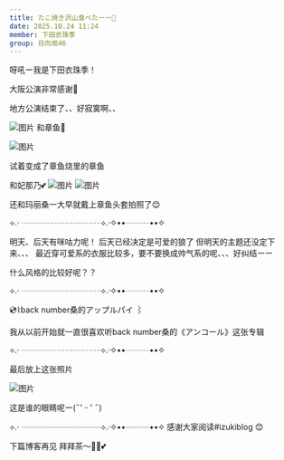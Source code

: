 ```yaml
---
title: たこ焼き沢山食べたーー🐙
date: 2025.10.24 11:24
member: 下田衣珠季
group: 日向坂46
---
```


呀吼ー我是下田衣珠季！


大阪公演非常感谢🐙

地方公演结束了、、好寂寞啊、、


![图片](https://cdn.hinatazaka46.com/files/14/diary/official/member/moblog/202510/mobOeIZ6n.jpg)
和章鱼🐙

![图片](https://cdn.hinatazaka46.com/files/14/diary/official/member/moblog/202510/mobHTpPGV.jpg)

试着变成了章鱼烧里的章鱼


和妃那乃💕
![图片](https://cdn.hinatazaka46.com/files/14/diary/official/member/moblog/202510/mobL3xDCb.jpg)
![图片](https://cdn.hinatazaka46.com/files/14/diary/official/member/moblog/202510/mobmBVHcL.jpg)



还和玛丽桑一大早就戴上章鱼头套拍照了😊


⟡.· ┈┈┈┈┈┈┈┈┈┈⟡.·✧••┈┈┈••✧

明天、后天有咪咕力呢！
后天已经决定是可爱的狼了
但明天的主题还没定下来、、、
最近穿可爱系的衣服比较多，要不要换成帅气系的呢、、、好纠结ーー

什么风格的比较好呢？？

⟡.· ┈┈┈┈┈┈┈┈┈┈⟡.·✧••┈┈┈••✧


💿⌇back number桑的アップルパイ ⌇

我从以前开始就一直很喜欢听back number桑的《アンコール》这张专辑


⟡.· ┈┈┈┈┈┈┈┈┈┈⟡.·✧••┈┈┈••✧


最后放上这张照片

![图片](https://cdn.hinatazaka46.com/files/14/diary/official/member/moblog/202510/mobHUOwuC.jpg)

这是谁的眼睛呢ー(˶' ᵕ ' ˶)

⟡.· ┈┈┈┈┈┈┈┈┈┈⟡.·✧••┈┈┈••✧
感谢大家阅读#izukiblog 😊

下篇博客再见
拜拜茶〜👋🏻‪💕